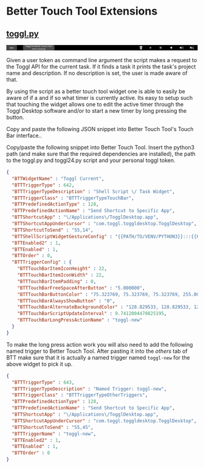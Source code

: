 # Better Touch Tool Extensions

## [toggl.py](./toggl.py)

![](./touchbar.png)

Given a user token as command line argument the script makes a request to the Toggl API for the current task. If it finds a task it prints the task's project name and description. If no description is set, the user is made aware of that.

By using the script as a better touch tool widget one is able to easily be aware of if a and if so what timer is currently active. Its easy to setup such that touching the widget allows one to edit the active timer through the Toggl Desktop software and/or to start a new timer by long pressing the button.

Copy and paste the following JSON snippet into Better Touch Tool's Touch Bar interface..

Copy/paste the following snippet into Better Touch Tool. Insert the python3 path (and make sure that the required dependencies are installed), the path to the toggl.py and toggl24.py script and your personal toggl token.

```JSON
{
  "BTTWidgetName" : "Toggl Current",
  "BTTTriggerType" : 642,
  "BTTTriggerTypeDescription" : "Shell Script \/ Task Widget",
  "BTTTriggerClass" : "BTTTriggerTypeTouchBar",
  "BTTPredefinedActionType" : 128,
  "BTTPredefinedActionName" : "Send Shortcut to Specific App",
  "BTTShortcutApp" : "\/Applications\/TogglDesktop.app",
  "BTTShortcutAppUnderCursor" : "com.toggl.toggldesktop.TogglDesktop",
  "BTTShortcutToSend" : "55,14",
  "BTTShellScriptWidgetGestureConfig" : "{{PATH/TO/VENV/PYTHON3}}:::{{PATH/TO/THIS/SCRIPT/toggl.py {{TOGGLTOKEN}}",
  "BTTEnabled2" : 1,
  "BTTEnabled" : 1,
  "BTTOrder" : 0,
  "BTTTriggerConfig" : {
    "BTTTouchBarItemIconHeight" : 22,
    "BTTTouchBarItemIconWidth" : 22,
    "BTTTouchBarItemPadding" : 0,
    "BTTTouchBarFreeSpaceAfterButton" : "5.000000",
    "BTTTouchBarButtonColor" : "75.323769, 75.323769, 75.323769, 255.000000",
    "BTTTouchBarAlwaysShowButton" : "0",
    "BTTTouchBarAlternateBackgroundColor" : "128.829533, 128.829533, 128.829533, 255.000000",
    "BTTTouchBarScriptUpdateInterval" : 9.7412004470825195,
    "BTTTouchBarLongPressActionName" : "toggl-new"
  }
}
```

To make the long press action work you will also need to add the following named trigger to Better Touch Tool. After pasting it into the *others* tab of BTT make sure that it is actually a named trigger named `toggl-new` for the above widget to pick it up.

```JSON
{
  "BTTTriggerType" : 643,
  "BTTTriggerTypeDescription" : "Named Trigger: toggl-new",
  "BTTTriggerClass" : "BTTTriggerTypeOtherTriggers",
  "BTTPredefinedActionType" : 128,
  "BTTPredefinedActionName" : "Send Shortcut to Specific App",
  "BTTShortcutApp" : "\/Applications\/TogglDesktop.app",
  "BTTShortcutAppUnderCursor" : "com.toggl.toggldesktop.TogglDesktop",
  "BTTShortcutToSend" : "55,45",
  "BTTTriggerName" : "toggl-new",
  "BTTEnabled2" : 1,
  "BTTEnabled" : 1,
  "BTTOrder" : 0
}
```
